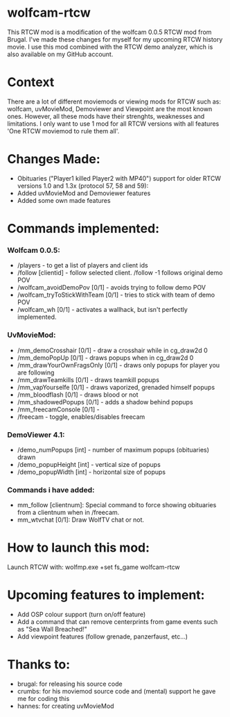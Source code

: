 # wolfcam-rtcw

This RTCW mod is a modification of the wolfcam 0.0.5 RTCW mod from Brugal. I've made these changes for myself for my upcoming RTCW history movie. I use this mod combined with the RTCW demo analyzer, which is also available on my GitHub account.

# Context
There are a lot of different moviemods or viewing mods for RTCW such as: wolfcam, uvMovieMod, Demoviewer and Viewpoint are the most known ones. However, all these mods have their strenghts, weaknesses and limitations. I only want to use 1 mod for all RTCW versions with all features 'One RTCW moviemod to rule them all'.

# Changes Made:
- Obituaries ("Player1 killed Player2 with MP40") support for older RTCW versions 1.0 and 1.3x (protocol 57, 58 and 59):
- Added uvMovieMod and Demoviewer features
- Added some own made features

# Commands implemented:

### Wolfcam 0.0.5:
- /players - to get a list of players and client ids
- /follow [clientid] - follow selected client. /follow -1 follows original demo POV
- /wolfcam_avoidDemoPov [0/1] - avoids trying to follow demo POV
- /wolfcam_tryToStickWithTeam [0/1] - tries to stick with team of demo POV
- /wolfcam_wh [0/1] - activates a wallhack, but isn't perfectly implemented.

### UvMovieMod:
- /mm_demoCrosshair [0/1] - draw a crosshair while in cg_draw2d 0
- /mm_demoPopUp [0/1] - draws popups when in cg_draw2d 0
- /mm_drawYourOwnFragsOnly [0/1] - draws only popups for player you are following
- /mm_drawTeamkills [0/1] - draws teamkill popups 
- /mm_vapYourselfe [0/1] - draws vaporized, grenaded himself popups 
- /mm_bloodflash [0/1] - draws blood or not
- /mm_shadowedPopups [0/1] - adds a shadow behind popups
- /mm_freecamConsole [0/1] -
- /freecam - toggle, enables/disables freecam

### DemoViewer 4.1:
- /demo_numPopups [int] - number of maximum popups (obituaries) drawn
- /demo_popupHeight [int] - vertical size of popups
- /demo_popupWidth [int] -  horizontal size of popups

### Commands i have added:
- mm_follow [clientnum]: Special command to force showing obituaries from a clientnum when in /freecam.
- mm_wtvchat [0/1]: Draw WolfTV chat or not.


# How to launch this mod:
Launch RTCW with: wolfmp.exe +set fs_game wolfcam-rtcw

# Upcoming features to implement:
- Add OSP colour support (turn on/off feature)
- Add a command that can remove centerprints from game events such as "Sea Wall Breached!"
- Add viewpoint features (follow grenade, panzerfaust, etc...)

# Thanks to:
- brugal: for releasing his source code
- crumbs: for his moviemod source code and (mental) support he gave me for coding this
- hannes: for creating uvMovieMod
